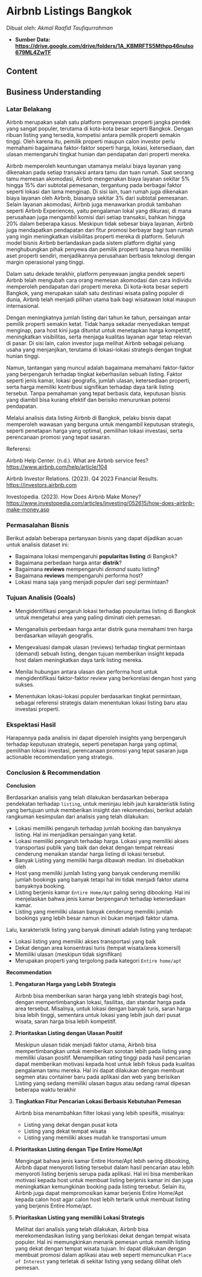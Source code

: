 # **Airbnb Listings Bangkok**
Dibuat oleh: *Akmal Raafid Taufiqurrahman*
- **Sumber Data: https://drive.google.com/drive/folders/1A_KBMRFTS5Mthpp46nulso679ML4ZwTF**

## **Content**

## **Business Understanding**

### **Latar Belakang**
Airbnb merupakan salah satu platform penyewaan properti jangka pendek yang sangat populer, terutama di kota-kota besar seperti Bangkok. Dengan ribuan listing yang tersedia, kompetisi antara pemilik properti semakin tinggi. Oleh karena itu, pemilik properti maupun calon investor perlu memahami bagaimana faktor-faktor seperti harga, lokasi, ketersediaan, dan ulasan memengaruhi tingkat hunian dan pendapatan dari properti mereka.

Airbnb memperoleh keuntungan utamanya melalui biaya layanan yang dikenakan pada setiap transaksi antara tamu dan tuan rumah. Saat seorang tamu memesan akomodasi, Airbnb mengenakan biaya layanan sekitar 5% hingga 15% dari subtotal pemesanan, tergantung pada berbagai faktor seperti lokasi dan lama menginap. Di sisi lain, tuan rumah juga dikenakan biaya layanan oleh Airbnb, biasanya sekitar 3% dari subtotal pemesanan. Selain layanan akomodasi, Airbnb juga menawarkan produk tambahan seperti Airbnb Experiences, yaitu pengalaman lokal yang dikurasi, di mana perusahaan juga mengambil komisi dari setiap transaksi, bahkan hingga 20% dalam beberapa kasus. Meskipun tidak sebesar biaya layanan, Airbnb juga mendapatkan pendapatan dari fitur promosi berbayar bagi tuan rumah yang ingin meningkatkan visibilitas properti mereka di platform. Seluruh model bisnis Airbnb berlandaskan pada sistem platform digital yang menghubungkan pihak penyewa dan pemilik properti tanpa harus memiliki aset properti sendiri, menjadikannya perusahaan berbasis teknologi dengan margin operasional yang tinggi.

Dalam satu dekade terakhir, platform penyewaan jangka pendek seperti Airbnb telah mengubah cara orang memesan akomodasi dan cara individu memperoleh pendapatan dari properti mereka. Di kota-kota besar seperti Bangkok, yang merupakan salah satu destinasi wisata paling populer di dunia, Airbnb telah menjadi pilihan utama baik bagi wisatawan lokal maupun internasional.

Dengan meningkatnya jumlah listing dari tahun ke tahun, persaingan antar pemilik properti semakin ketat. Tidak hanya sekadar menyediakan tempat menginap, para host kini juga dituntut untuk menetapkan harga kompetitif, meningkatkan visibilitas, serta menjaga kualitas layanan agar tetap relevan di pasar. Di sisi lain, calon investor juga melihat Airbnb sebagai peluang usaha yang menjanjikan, terutama di lokasi-lokasi strategis dengan tingkat hunian tinggi.

Namun, tantangan yang muncul adalah bagaimana memahami faktor-faktor yang berpengaruh terhadap tingkat keberhasilan sebuah listing. Faktor seperti jenis kamar, lokasi geografis, jumlah ulasan, ketersediaan properti, serta harga memiliki kontribusi signifikan terhadap daya tarik listing tersebut. Tanpa pemahaman yang tepat berbasis data, keputusan bisnis yang diambil bisa kurang efektif dan berisiko menurunkan potensi pendapatan.

Melalui analisis data listing Airbnb di Bangkok, pelaku bisnis dapat memperoleh wawasan yang berguna untuk mengambil keputusan strategis, seperti penetapan harga yang optimal, pemilihan lokasi investasi, serta perencanaan promosi yang tepat sasaran.

Referensi:

Airbnb Help Center. (n.d.). What are Airbnb service fees? https://www.airbnb.com/help/article/104

Airbnb Investor Relations. (2023). Q4 2023 Financial Results. https://investors.airbnb.com

Investopedia. (2023). How Does Airbnb Make Money? https://www.investopedia.com/articles/investing/052615/how-does-airbnb-make-money.asp

### **Permasalahan Bisnis**

Berikut adalah beberapa pertanyaan bisnis yang dapat dijadikan acuan untuk analisis dataset ini:

* Bagaimana lokasi mempengaruhi **popularitas listing** di Bangkok?
* Bagaimana perbedaan harga antar **distrik**?
* Bagaimana **reviews** mempengaruhi *demand* suatu listing?
* Bagaimana **reviews** mempengaruhi performa host?
* Lokasi mana saja yang menjadi populer dari segi permintaan?

### **Tujuan Analisis (Goals)**

- Mengidentifikasi pengaruh lokasi terhadap popularitas listing di Bangkok untuk mengetahui area yang paling diminati oleh pemesan.

- Menganalisis perbedaan harga antar distrik guna memahami tren harga berdasarkan wilayah geografis.

- Mengevaluasi dampak ulasan (reviews) terhadap tingkat permintaan (demand) sebuah listing, dengan tujuan memberikan insight kepada host dalam meningkatkan daya tarik listing mereka.

- Menilai hubungan antara ulasan dan performa host untuk mengidentifikasi faktor-faktor review yang berkorelasi dengan host yang sukses.

- Menentukan lokasi-lokasi populer berdasarkan tingkat permintaan, sebagai referensi strategis dalam menentukan lokasi listing baru atau investasi properti.

### **Ekspektasi Hasil**

Harapannya pada analisis ini dapat diperoleh insights yang berpengaruh terhadap keputusan strategis, seperti penetapan harga yang optimal, pemilihan lokasi investasi, perencanaan promosi yang tepat sasaran juga actionable recommendation yang strategis.

### **Conclusion & Recommendation**

**Conclusion**

Berdasarkan analisis yang telah dilakukan berdasarkan beberapa pendekatan terhadap `listing`, untuk meninjau lebih jauh karakteristik listing yang bertujuan untuk memberikan insight dan rekomendasi, berikut adalah rangkuman kesimpulan dari analisis yang telah dilakukan:

* Lokasi memiliki pengaruh terhadap jumlah booking dan banyaknya listing. Hal ini menjadikan persaingan yang ketat. 
* Lokasi memiliki pengaruh terhadap harga. Lokasi yang memiliki akses transportasi publik yang baik dan dekat dengan tempat rekreasi cenderung menaikan standar harga listing di lokasi tersebut.
* Banyak Listing yang memiliki harga dibawah median. Ini disebabkan oleh 
* Host yang memiliki jumlah listing yang banyak cenderung memiliki jumlah bookings yang banyak tetapi hal ini tidak menjadi faktor utama banyaknya booking.
* Listing berjenis kamar `Entire Home/Apt` paling sering dibooking. Hal ini menjelaskan bahwa jenis kamar berpengaruh terhadap ketersediaan kamar.
* Listing yang memiliki ulasan banyak cenderung memiliki jumlah bookings yang lebih besar namun ini bukan menjadi faktor utama.

Lalu, karakteristik listing yang banyak diminati adalah listing yang terdapat:

* Lokasi listing yang memiliki akses transportasi yang baik
* Dekat dengan area konsentrasi turis (tempat wisata/area komersil)
* Memiliki ulasan (meskipun tidak signifikan)
* Merupakan properti yang tergolong pada kategori `Entire home/apt`

**Recommendation**

1. **Pengaturan Harga yang Lebih Strategis**

    Airbnb bisa memberikan saran harga yang lebih strategis bagi host, dengan mempertimbangkan lokasi, fasilitas, dan standar harga pada area tersebut. Misalnya, untuk lokasi dengan banyak turis, saran harga bisa lebih tinggi, sementara untuk lokasi yang lebih jauh dari pusat wisata, saran harga bisa lebih kompetitif.

2. **Prioritaskan Listing dengan Ulasan Positif**

    Meskipun ulasan tidak menjadi faktor utama, Airbnb bisa mempertimbangkan untuk memberikan sorotan lebih pada listing yang memiliki ulasan positif. Menampilkan rating tinggi pada hasil pencarian dapat memberikan motivasi kepada host untuk lebih fokus pada kualitas pengalaman tamu mereka. Hal ini dapat dilakukan dengan membuat segmen atau container baru pada aplikasi dan web yang berisikan Listing yang sedang memiliki ulasan bagus atau sedang ramai dipesan beberapa waktu terakhir

3. **Tingkatkan Fitur Pencarian Lokasi Berbasis Kebutuhan Pemesan**

    Airbnb bisa menambahkan filter lokasi yang lebih spesifik, misalnya:

    * Listing yang dekat dengan pusat kota
    * Listing yang dekat tempat wisata
    * Listing yang memiliki akses mudah ke transportasi umum

4. **Prioritaskan Listing dengan Tipe Entire Home/Apt**

    Mengingat bahwa jenis kamar Entire Home/Apt lebih sering dibooking, Airbnb dapat menyoroti listing tersebut dalam hasil pencarian atau lebih menyoroti listing berjenis serupa pada aplikasi. Hal ini bisa memberikan motivasi kepada host untuk membuat listing berjenis kamar ini dan juga meningkatkan kemungkinan booking pada listing tersebut. Selain itu, Airbnb juga dapat mempromosikan kamar berjenis Entire Home/Apt kepada calon host agar calon host lebih tertarik untuk membuat listing yang berjenis Entire Home/apt.

5. **Prioritaskan Listing yang memiliki Lokasi Strategis**

    Melihat dari analisis yang telah dilakukan, Airbnb bisa merekomendasikan listing yang berlokasi dekat dengan tempat wisata populer. Hal ini memungkinkan menarik pemesan untuk memilih listing yang dekat dengan tempat wisata tujuan. Ini dapat dilakukan dengan membuat promosi dalam aplikasi atau web seperti memunculkan `Place of Interest` yang terletak di sekitar listing yang sedang dilihat oleh pemesan.
